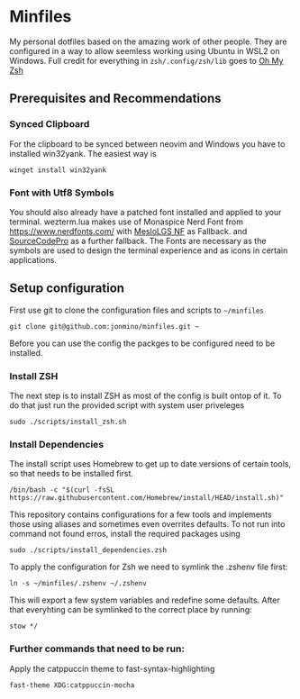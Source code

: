 # Minfiles
My personal dotfiles based on the amazing work of other people.
They are configured in a way to allow seemless working using Ubuntu in WSL2 on Windows.
Full credit for everything in `zsh/.config/zsh/lib` goes to [Oh My Zsh](https://github.com/ohmyzsh/ohmyzsh)

## Prerequisites and Recommendations
### Synced Clipboard
For the clipboard to be synced between neovim and Windows you have to installed win32yank. The easiest way is
```
winget install win32yank
```
### Font with Utf8 Symbols
You should also already have a patched font installed and applied to your terminal.
wezterm.lua makes use of Monaspice Nerd Font from https://www.nerdfonts.com/
with [MesloLGS NF](https://github.com/romkatv/powerlevel10k#meslo-nerd-font-patched-for-powerlevel10k) as Fallback.
and [SourceCodePro](https://github.com/gabrielelana/awesome-terminal-fonts/blob/patching-strategy/patched/SourceCodePro%2BPowerline%2BAwesome%2BRegular.ttf) as a further fallback.
The Fonts are necessary as the symbols are used to design the terminal experience and as icons in certain applications.

## Setup configuration
First use git to clone the configuration files and scripts to `~/minfiles`
```
git clone git@github.com:jonmino/minfiles.git ~
```
Before you can use the config the packges to be configured need to be installed.

### Install ZSH
The next step is to install ZSH as most of the config is built ontop of it.
To do that just run the provided script with system user priveleges
```
sudo ./scripts/install_zsh.sh
```

### Install Dependencies
The install script uses Homebrew to get up to date versions of certain tools, so that needs to be installed first.
```
/bin/bash -c "$(curl -fsSL https://raw.githubusercontent.com/Homebrew/install/HEAD/install.sh)"
```
This repository contains configurations for a few tools and implements those using aliases and sometimes even overrites defaults. To not run into command not found erros, install the required packages using
```
sudo ./scripts/install_dependencies.zsh
```
To apply the configuration for Zsh we need to symlink the .zshenv file first:
```
ln -s ~/minfiles/.zshenv ~/.zshenv
```
This will export a few system variables and redefine some defaults.
After that everyhting can be symlinked to the correct place by running:
```
stow */
```
### Further commands that need to be run:
Apply the catppuccin theme to fast-syntax-highlighting
```
fast-theme XDG:catppuccin-mocha
```
